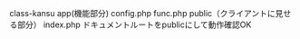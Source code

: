 class-kansu
 app(機能部分)
  config.php
  func.php
 public（クライアントに見せる部分）
  index.php
   ドキュメントルートをpublicにして動作確認OK